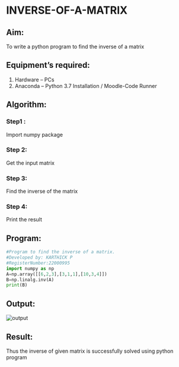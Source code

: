 # INVERSE-OF-A-MATRIX
## Aim:
To write a python program to find the inverse of a matrix
## Equipment’s required:
1. 	Hardware – PCs
2. 	Anaconda – Python 3.7 Installation / Moodle-Code Runner
## Algorithm:
### Step1 : 
Import numpy package
### Step 2: 
Get the input matrix
### Step 3: 
Find the inverse of the matrix
### Step 4: 
Print the result

## Program:
```python
#Program to find the inverse of a matrix.
#Developed by: KARTHICK P
#RegisterNumber:22000995
import numpy as np
A=np.array([[6,2,3],[3,1,1],[10,3,4]])
B=np.linalg.inv(A)
print(B)
```
## Output:

![output](./Screenshot%202023-01-19%20at%2018-37-17%20Exp%2003%20CR%20Inverse%20of%20a%20matrix%20Attempt%20review.png)
## Result:
Thus the inverse of given matrix is successfully solved using python program


